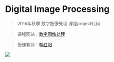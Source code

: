 # Digital Image Processing

> 2016年秋季 数字图像处理 课程project代码

> 课程网站：[数字图像处理][]

> 授课教师：[朝红阳]

[数字图像处理]: http://www.scholat.com/course/SysuDIP
[朝红阳]: http://ss.sysu.edu.cn/~chhy/

![](http://ww3.sinaimg.cn/large/ed796d65gw1exf5k7w2gkj21hs0negom.jpg)





